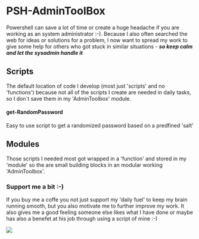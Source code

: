 # PSH-AdminToolBox
Powershell can save a lot of time or create a huge headache if you are working as an system administrator :-). Because I also often searched the web for ideas or solutions for a problem, I now want to spread my work to give some help for others who got stuck in similar situations - **_so keep calm and let the sysadmin handle it_**

## Scripts
The default location of code I develop (most just 'scripts' and no 'functions') because not all of the scripts I create are needed in daily tasks, so I don´t save them in my 'AdminToolbox' module.
#### get-RandomPassword
Easy to use script to get a randomized password based on a predfined 'salt'

## Modules
Those scripts I needed most got wrapped in a 'function' and stored in my 'module' so the are small building blocks in an modular working 'AdminToolbox'.

### Support me a bit :-)
If you buy me a coffe you not just support my 'daily fuel' to keep my brain running smooth, but you also motivate me to further improve my work. 
It also gives me a good feeling someone else likes what I have done or maybe has also a benefet at his job through using a script of mine :-)

<a href="https://www.buymeacoffee.com/Wapiya"><img src="https://img.buymeacoffee.com/button-api/?text=Buy me a coffee&emoji=&slug=Wapiya&button_colour=BD5FFF&font_colour=ffffff&font_family=Cookie&outline_colour=000000&coffee_colour=FFDD00"></a>

